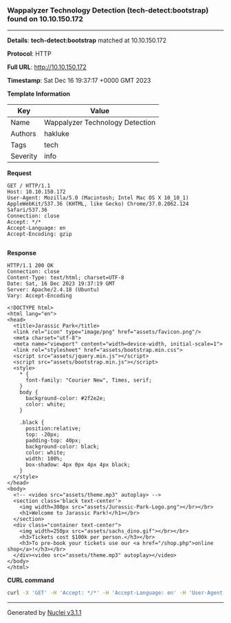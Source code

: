 ### Wappalyzer Technology Detection (tech-detect:bootstrap) found on 10.10.150.172

----
**Details**: **tech-detect:bootstrap** matched at 10.10.150.172

**Protocol**: HTTP

**Full URL**: http://10.10.150.172

**Timestamp**: Sat Dec 16 19:37:17 +0000 GMT 2023

**Template Information**

| Key | Value |
| --- | --- |
| Name | Wappalyzer Technology Detection |
| Authors | hakluke |
| Tags | tech |
| Severity | info |

**Request**
```http
GET / HTTP/1.1
Host: 10.10.150.172
User-Agent: Mozilla/5.0 (Macintosh; Intel Mac OS X 10_10_1) AppleWebKit/537.36 (KHTML, like Gecko) Chrome/37.0.2062.124 Safari/537.36
Connection: close
Accept: */*
Accept-Language: en
Accept-Encoding: gzip


```

**Response**
```http
HTTP/1.1 200 OK
Connection: close
Content-Type: text/html; charset=UTF-8
Date: Sat, 16 Dec 2023 19:37:19 GMT
Server: Apache/2.4.18 (Ubuntu)
Vary: Accept-Encoding

<!DOCTYPE html>
<html lang="en">
<head>
  <title>Jarassic Park</title>
  <link rel="icon" type="image/png" href="assets/favicon.png"/>
  <meta charset="utf-8">
  <meta name="viewport" content="width=device-width, initial-scale=1">
  <link rel="stylesheet" href="assets/bootstrap.min.css">
  <script src="assets/jquery.min.js"></script>
  <script src="assets/bootstrap.min.js"></script>
  <style>
    * {
      font-family: "Courier New", Times, serif;
    }
    body {
      background-color: #2f2e2e;
      color: white;
    }

    .black {
      position:relative;
      top: -20px;
      padding-top: 40px;
      background-color: black;
      color: white;
      width: 100%;
      box-shadow: 4px 0px 4px 4px black;
    }
  </style>
</head>
<body>
  <!-- <video src="assets/theme.mp3" autoplay> -->
  <section class='black text-center'>
    <img width=300px src="assets/Jurassic-Park-Logo.png"></br></br>
    <h1>Welcome to Jarassic Park!</h1></br>
  </section>
  <div class="container text-center">
    <img width=250px src="assets/sachs_dino.gif"></br></br>
    <h3>Tickets cost $100k per person.</h3></br>
    <h3>To pre-book your tickets use our <a href="/shop.php">online shop</a>!</h3></br>
  </div><video src="assets/theme.mp3" autoplay></video>
</body>
</html>

```


**CURL command**
```sh
curl -X 'GET' -H 'Accept: */*' -H 'Accept-Language: en' -H 'User-Agent: Mozilla/5.0 (Macintosh; Intel Mac OS X 10_10_1) AppleWebKit/537.36 (KHTML, like Gecko) Chrome/37.0.2062.124 Safari/537.36' 'http://10.10.150.172'
```

----

Generated by [Nuclei v3.1.1](https://github.com/projectdiscovery/nuclei)